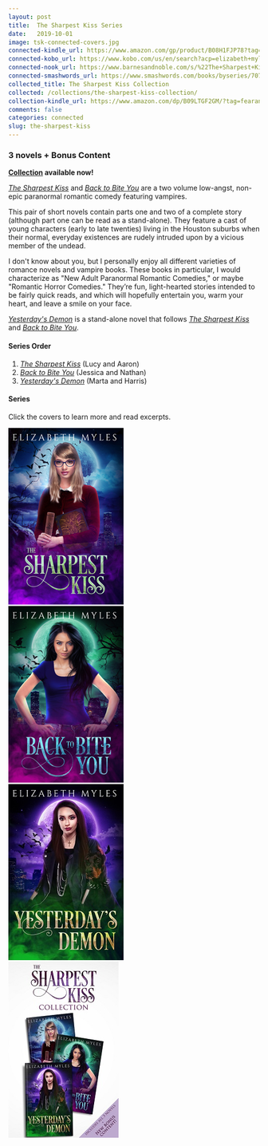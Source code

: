 ```yaml
---
layout: post
title:  The Sharpest Kiss Series
date:   2019-10-01
image: tsk-connected-covers.jpg
connected-kindle_url: https://www.amazon.com/gp/product/B08H1FJP78?tag=fearandlaun-20
connected-kobo_url: https://www.kobo.com/us/en/search?acp=elizabeth+myles&sort=Temperature&fcsearchfield=Series&seriesId=a4a9b162-1559-53e7-91cb-5496b04db653&query=The+Sharpest+Kiss
connected-nook_url: https://www.barnesandnoble.com/s/%22The+Sharpest+Kiss%22?Ntk=P_Series_Title&Ns=P_Series_Number&Ntx=mode+matchall
connected-smashwords_url: https://www.smashwords.com/books/byseries/70742
collected_title: The Sharpest Kiss Collection
collected: /collections/the-sharpest-kiss-collection/
collection-kindle_url: https://www.amazon.com/dp/B09LTGF2GM/?tag=fearandlaun-20
comments: false
categories: connected
slug: the-sharpest-kiss
---
```

    
### 3 novels + Bonus Content

**[Collection][collection] available now!**

[*The Sharpest Kiss*][tsk] and [*Back to Bite You*][btby] are a two volume low-angst, non-epic paranormal romantic comedy featuring vampires.  

This pair of short novels contain parts one and two of a complete story (although part one can be read as a stand-alone). They feature a cast of young characters (early to late twenties) living in the Houston suburbs when their normal, everyday existences are rudely intruded upon by a vicious member of the undead.

I don't know about you, but I personally enjoy all different varieties of romance novels and vampire books. These books in particular, I would characterize as "New Adult Paranormal Romantic Comedies," or maybe "Romantic Horror Comedies." They’re fun, light-hearted stories intended to be fairly quick reads, and which will hopefully entertain you, warm your heart, and leave a smile on your face.

[*Yesterday's Demon*][yd] is a stand-alone novel that follows [*The Sharpest Kiss*][tsk] and [*Back to Bite You*][btby].

#### Series Order

1. [*The Sharpest Kiss*][tsk] (Lucy and Aaron)
2. [*Back to Bite You*][btby] (Jessica and Nathan)
3. [*Yesterday's Demon*][yd] (Marta and Harris)

#### Series

Click the covers to learn more and read excerpts.
<div class="box">
	<div class="row uniform 50%">
		<div class="col-4"><span class="image fit"><a href="/novels/the-sharpest-kiss/"><img src="/images/tsk-cover-small.jpg" alt="The Sharpest Kiss" /></a></span></div>
		<div class="col-4"><span class="image fit"><a href="/novels/back-to-bite-you/"><img src="/images/btby-cover-small.jpg" alt="Back to Bite You" /></a></span></div>
		<div class="col-4"><span class="image fit"><a href="/novels/yesterdays-demon/"><img src="/images/yd-cover-small.jpg" alt="Yesterday's Demon" /></a></span></div>
		<div class="col-4"><span class="image fit"><a href="/collections/the-sharpest-kiss-collection/"><img src="/images/tsk-set-cover-small.jpg" alt="The Sharpest Kiss Collection" /></a></span></div>
	</div>
</div>

[tsk]:/novels/the-sharpest-kiss/
[btby]:/novels/back-to-bite-you/
[yd]:/novels/yesterdays-demon/
[buy]:https://www.amazon.com/gp/product/B08H1FJP78?tag=fearandlaun-20
[collection]:/collections/the-sharpest-kiss-collection/
								
